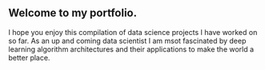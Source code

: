 ## Welcome to my portfolio. 

I hope you enjoy this compilation of data science projects I have worked on so far. As an up and coming data scientist I am msot fascinated by deep learning algorithm architectures and their applications to make the world a better place. 


